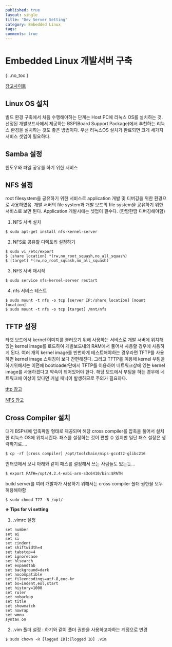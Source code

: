 ```yaml
---
published: true
layout: single
title: "Dev Server Setting"
category: Embedded Linux
tags:
comments: true
---
```


# Embedded Linux 개발서버 구축
{: .no_toc }

[참고사이트](http://forum.falinux.com/zbxe/?document_srl=564235&mid=lecture_tip&sort_index=readed_count&order_type=desc)

## Linux OS 설치
빌드 환경 구축에서 처음 수행해야하는 단계는 Host PC에 리눅스 OS를 설치하는 것. 선정된 개발보드사에서 제공하는 BSP(Board Support Package)에서 추천하는 리눅스 환경을 설치하는 것도 좋은 방법이다. 
우선 리눅스OS 설치가 완료되면 크게 세가지 서비스 셋업이 필요하다.

## Samba 설정
윈도우와 파일 공유를 하기 위한 서비스

## NFS 설정
root filesystem을 공유하기 위한 서비스로 application 개발 및 디버깅을 위한 환경으로 사용하였음. 개발 서버의 file system과 개발 보드의 file system을 공유하기 위한 서비스로 보면 된다. Application 개발시에는 셋업이 필수다. (한땀한땀 디버깅해야함)

1.	NFS 서버 설치
```shell
$ sudo apt-get install nfs-kernel-server
```

2.	NFS로 공유할 디렉토리 설정하기
```shell
$ sudo vi /etc/export
$ [share location] *(rw,no_root_squash,no_all_squash)
$ [target] *(rw,no_root_squash,no_all_squash)
```

3.	NFS 서버 재시작
```shell
$ sudo service nfs-kernel-server restart
```
	
4.	nfs 서비스 테스트
```shell	
$ sudo mount -t nfs -o tcp [server IP:/share location] [mount location]	
$ sudo mount -t nfs -o tcp [target] /mnt/nfs
```
	
## TFTP 설정
타겟 보드에서 kernel 이미지를 불러오기 위해 사용하는 서비스로 개발 서버에 위치해있는 kernel image를 로드하여 개발보드내의 RAM에서 풀어서 사용할 경우에 사용하게 된다. 여러 개의 kernel image를 빈번하게 테스트해야하는 경우라면 TFTP를 사용하면 kernel image 스위칭이 보다 간편해진다. 그리고 TFTP를 이용해 kernel 부팅을 하기위해서는 이전에 bootloader단에서 TFTP를 이용하여 네트워크상에 있는 kernel image를 사용하겠다고 약속이 되어있어야 한다. 해당 모드에서 부팅을 하는 경우에 네트워크에 이상이 있다면 커널 패닉이 발생하므로 주의가 필요하다.

[tftp 참고](http://blankspace-dev.tistory.com/162)

[NFS 참고](http://forum.falinux.com/zbxe/index.php?document_srl=564027&mid=lecture_tip)

## Cross Compiler 설치

대게 BSP내에 압축파일 형태로 제공되며 해당 cross compiler를 압축을 풀어서 설치한 리눅스 OS에 위치시킨다. 패스를 설정하는 것이 편할 수 있지만 일단 패스 설정은 생략하기로…. 
```shell
$ cp -rf [cross compiler] /opt/toolchain/mips-gcc472-glibc216
```

인터넷에서 보니 아래와 같이 패스를 설정해서 쓰는 사람들도 있는듯…
```shell
$ export PATH=/opt/4.2.4-eabi-arm-s3c6410/bin:$PATH
```

build server를 여러 개발자가 사용하기 위해서는 cross compiler 폴더 권한을 모두 허용해야함
```shell
$ sudo chmod 777 -R /opt/
```

**※ Tips for vi setting**

1.	.vimrc 설정

```shell
set number 
set ai 
set si 
set cindent 
set shiftwidth=4 
set tabstop=4 
set ignorecase 
set hlsearch 
set expandtab 
set background=dark 
set nocompatible 
set fileencodings=utf-8,euc-kr 
set bs=indent,eol,start 
set history=1000 
set ruler 
set nobackup 
set title 
set showmatch 
set nowrap 
set wmnu 
syntax on 
```

2.	.vim 폴더 설정 : 하기와 같이 폴더 권한을 사용하고자하는 계정으로 변경

```shell
$ sudo chown -R [logged ID]:[logged ID] .vim
```